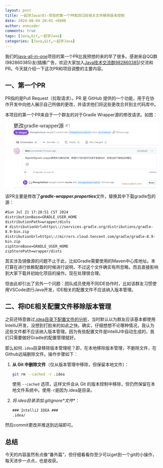 ```yaml
---
layout: post
title: 一起学Java(8)-项目的第一个PR和将IDE相关文件移除版本控制
date: 2024-08-04 20:01 +0800
author: onecoder
comments: true
tags: [Java,Git,一起学Java]
categories: [Java,Git,一起学Java]
---
```

我们的[java-all-in-one](https://www.coderli.com/java-go-1-new-gradle-project/)项目的第一个PR比我预想的来的早了很多。感谢来自QQ群(982860385)友(插播广告，欢迎大家加入[Java技术交流群982860385](https://qm.qq.com/q/Mrj1HGLl2E))交流和PR。今天就介绍一下这次PR和项目调整的主要内容。

<!--more-->

## 一、第一个PR

PR指的是Pull Request（拉取请求）。PR 是 GitHub 提供的一个功能，用于在协作开发中向他人展示自己所做的更改，并请求他们将这些更改合并到主代码库中。

本项目的第一个PR来自于一个群友的对于Gradle Wrapper源的修改请求。如图：

![gradle wrapper](/images/post/java-go-8/firstpr_2024-08-04_14-48-41.png)

该PR主要是修改了***gradle-wrapper.properties***文件，替换其中下载gradle包的源：

```properties
#Sun Jul 21 17:28:51 CST 2024
distributionBase=GRADLE_USER_HOME
distributionPath=wrapper/dists
# distributionUrl=https\://services.gradle.org/distributions/gradle-8.9-bin.zip
distributionUrl=https\://mirrors.cloud.tencent.com/gradle/gradle-8.9-bin.zip
zipStoreBase=GRADLE_USER_HOME
zipStorePath=wrapper/dists
```

其实涉及镜像源的问题不止于此，比如Gradle需要使用的Maven中心库地址。本打算在进行依赖配置的时候进行说明，不过这个文件确实有所忽略，而且直接影响到大家下载并初始化项目的操作。现在处理很合理。

但由此却引出了另外一个问题：团队成员使用不同IDE协作时，比如该群友习惯使用VSCode进行Java开发，IDE相关的配置文件不应该纳入版本管理。

## 二、将IDE相关配置文件移除版本管理

之前还特意做过[.idea目录下配置文件的分析](https://www.coderli.com/java-go-6-project-config-files-intro-git-idea/)，当时默认以为群友应该基本都使用IntelliJ开发，没想到打脸来的如此之快。确实，仔细想想不论哪种情况，我认为这些文件都不应该纳入版本管理。因为有些配置文件是IntelliJ中自动生成的，我们只需要做好Gradle的配置管理就好。

那么如何`.idea`目录移除版本管理呢？即，在本地移除版本管理，不删除文件，在Github远端删除文件。操作步骤如下：

1. **从 Git 中删除文件**（仅从版本管理中移除，但保留本地文件）：

    ```bash
    git rm --cached -r .idea
    ```

    使用 `--cached` 选项，这样文件会从 Git 的版本控制中移除，但仍然保留在本地文件系统中。使用`-r`是因为.idea是目录。

2. **将*.idea*目录添加*.gitignore*文件**：

    ```properties
    ### IntelliJ IDEA ###
    .idea/
    ```

然后commit更改并推送到远端即可。

## 总结

今天的内容虽然有点像“番外篇”，但仔细看看你至少可以get到一个git的小操作，每天进步一点点，也是收获。
